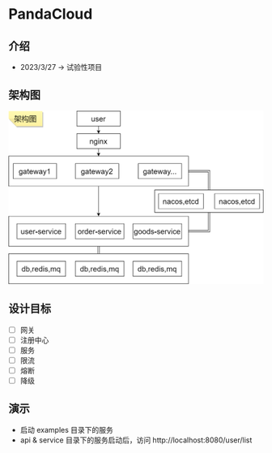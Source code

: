 # PandaCloud

## 介绍

- 2023/3/27 -> 试验性项目

## 架构图

![images/cloud.png](images/cloud.png)

## 设计目标
- [ ] 网关
- [ ] 注册中心
- [ ] 服务
- [ ] 限流
- [ ] 熔断
- [ ] 降级

## 演示

- 启动 examples 目录下的服务
- api & service 目录下的服务启动后，访问 http://localhost:8080/user/list